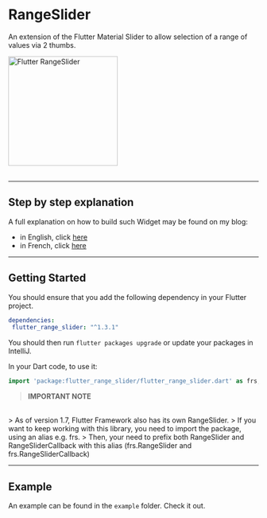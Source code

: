 # RangeSlider

An extension of the Flutter Material Slider to allow selection of a range of values via 2 thumbs.

<img src="https://www.didierboelens.com/images/range_slider.gif" width="220" alt="Flutter RangeSlider" />
<br/><br/>

---
## Step by step explanation

A full explanation on how to build such Widget may be found on my blog:

* in English, click [here](https://www.didierboelens.com/2018/07/range-slider/)
* in French, click [here](https://www.didierboelens.com/fr/2018/07/range-slider/)

---
## Getting Started

You should ensure that you add the following dependency in your Flutter project.
```yaml
dependencies:
 flutter_range_slider: "^1.3.1"
```

You should then run `flutter packages upgrade` or update your packages in IntelliJ.

In your Dart code, to use it:
```dart
import 'package:flutter_range_slider/flutter_range_slider.dart' as frs;
```

> **IMPORTANT NOTE**
<br/>
> As of version 1.7, Flutter Framework also has its own RangeSlider.
> If you want to keep working with this library, you need to import the package, using an alias e.g. frs.
> Then, your need to prefix both RangeSlider and RangeSliderCallback with this alias (frs.RangeSlider and frs.RangeSliderCallback)

---
## Example

An example can be found in the `example` folder.  Check it out.

